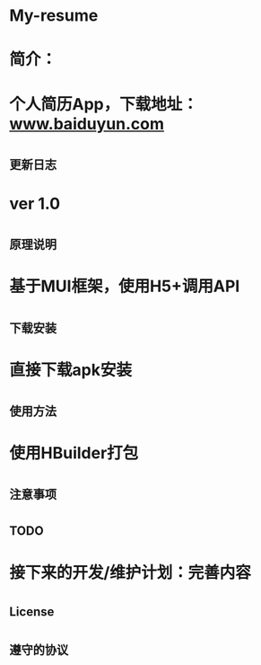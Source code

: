 # My-resume
# <h1>简介：</h1> 
# <p>个人简历App，下载地址：www.baiduyun.com</p>
# <h2>更新日志</h2>
# <p>ver 1.0</p>
# <h2>原理说明</h2>
# <p>基于MUI框架，使用H5+调用API</p>
# <h2>下载安装</h2>
# <p>直接下载apk安装</p>
# <h2>使用方法</h2>
# <p>使用HBuilder打包</p>
# <h2>注意事项</h2>
# <p></p>
# <h2>TODO</h2>
# <p>接下来的开发/维护计划：完善内容</p>
# <h2>License</h2>
# <p></p>
# <h2>遵守的协议</h2>
# <p></p>
